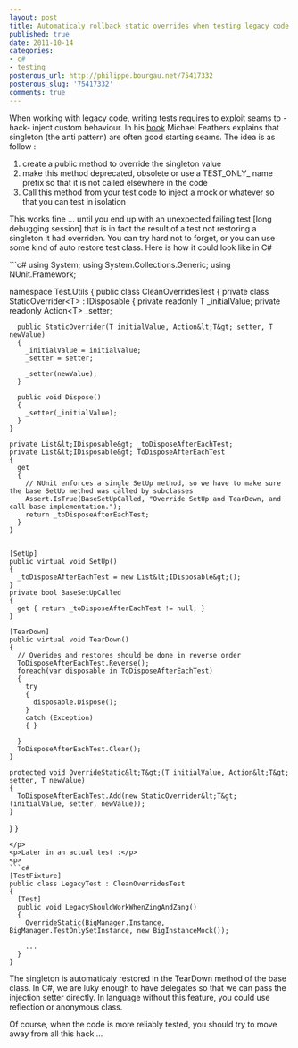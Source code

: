 ```yaml
---
layout: post
title: Automaticaly rollback static overrides when testing legacy code
published: true
date: 2011-10-14
categories:
- c#
- testing
posterous_url: http://philippe.bourgau.net/75417332
posterous_slug: '75417332'
comments: true
---
```

<p>When working with legacy code, writing tests requires to exploit seams to -hack- inject custom behaviour. In his <a href="http://www.amazon.co.uk/Working-Effectively-Legacy-Robert-Martin/dp/0131177052/ref=sr_1_1?ie=UTF8&amp;s=books&amp;qid=1245554188&amp;sr=8-1" title="Great book about testing legacy code">book</a> Michael Feathers explains that singleton (the anti pattern) are often good starting seams. The idea is as follow :</p>
<ol>
<li>create a public method to override the singleton value</li>
<li>make this method deprecated, obsolete or use a TEST_ONLY_ name prefix so that it is not called elsewhere in the code</li>
<li>Call this method from your test code to inject a mock or whatever so that you can test in isolation</li>
</ol>
<p>This works fine ... until you end up with an unexpected failing test [long debugging session]&nbsp;that is in fact the result of a test not restoring a singleton it had overriden. You can try hard not to forget, or you can use some kind of auto restore test class. Here is how it could look like in C#</p>
<p>
```c#
using System;
using System.Collections.Generic;
using NUnit.Framework;

namespace Test.Utils
{
  public class CleanOverridesTest
  {
    private class StaticOverrider&lt;T&gt; : IDisposable
    {
      private readonly T _initialValue;
      private readonly Action&lt;T&gt; _setter;

      public StaticOverrider(T initialValue, Action&lt;T&gt; setter, T newValue)
      {
        _initialValue = initialValue;
        _setter = setter;

        _setter(newValue);
      }

      public void Dispose()
      {
        _setter(_initialValue);
      }
    }

    private List&lt;IDisposable&gt; _toDisposeAfterEachTest;
    private List&lt;IDisposable&gt; ToDisposeAfterEachTest
    {
      get
      {
        // NUnit enforces a single SetUp method, so we have to make sure the base SetUp method was called by subclasses
        Assert.IsTrue(BaseSetUpCalled, "Override SetUp and TearDown, and call base implementation.");
        return _toDisposeAfterEachTest;
      }
    }


    [SetUp]
    public virtual void SetUp()
    {
      _toDisposeAfterEachTest = new List&lt;IDisposable&gt;();
    }
    private bool BaseSetUpCalled
    {
      get { return _toDisposeAfterEachTest != null; }
    }

    [TearDown]
    public virtual void TearDown()
    {
      // Overides and restores should be done in reverse order
      ToDisposeAfterEachTest.Reverse();
      foreach(var disposable in ToDisposeAfterEachTest)
      {
        try
        {
          disposable.Dispose();
        }
        catch (Exception)
        { }

      }
      ToDisposeAfterEachTest.Clear();
    }

    protected void OverrideStatic&lt;T&gt;(T initialValue, Action&lt;T&gt; setter, T newValue)
    {
      ToDisposeAfterEachTest.Add(new StaticOverrider&lt;T&gt;(initialValue, setter, newValue));
    }
  }
}
```
</p>
<p>Later in an actual test :</p>
<p>
```c#
[TestFixture]
public class LegacyTest : CleanOverridesTest
{
  [Test]
  public void LegacyShouldWorkWhenZingAndZang()
  {
    OverrideStatic(BigManager.Instance, BigManager.TestOnlySetInstance, new BigInstanceMock());

    ...
  }
}
```
</p>
<p>The singleton is automaticaly restored in the TearDown method of the base class. In C#, we are luky enough to have delegates so that we can pass the injection setter directly. In language without this feature, you could use reflection or anonymous class.</p>
<p>Of course, when the code is more reliably tested, you should try to move away from all this hack ...</p>
